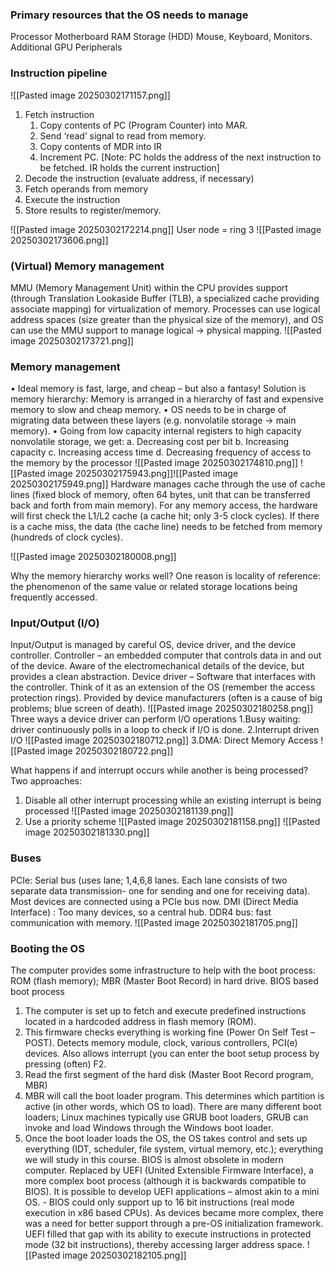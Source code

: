 ### Primary resources that the OS needs to manage
Processor
Motherboard
RAM
Storage (HDD)
Mouse, Keyboard, Monitors.
Additional GPU
Peripherals

### Instruction pipeline
![[Pasted image 20250302171157.png]]
1.  Fetch instruction
	1. Copy contents of PC (Program Counter) into MAR.
	2. Send ‘read’ signal to read from memory.
	3. Copy contents of MDR into IR
	4. Increment PC. [Note: PC holds the address of the next instruction to be fetched. IR holds the current instruction]
2. Decode the instruction (evaluate address, if necessary)
3. Fetch operands from memory
4. Execute the instruction
5. Store results to register/memory.

![[Pasted image 20250302172214.png]]
User node = ring 3
![[Pasted image 20250302173606.png]]

### (Virtual) Memory management
MMU (Memory Management Unit) within the CPU provides support (through Translation Lookaside Buffer (TLB), a specialized cache providing associate mapping) for virtualization of memory.
Processes can use logical address spaces (size greater than the physical size of the memory), and OS can use the MMU support to manage logical → physical mapping.
![[Pasted image 20250302173721.png]]


### Memory management
• Ideal memory is fast, large, and cheap – but also a fantasy! Solution is memory hierarchy: Memory is arranged in a hierarchy of fast and expensive memory to slow and cheap memory. 
• OS needs to be in charge of migrating data between these layers (e.g. nonvolatile storage → main memory). 
• Going from low capacity internal registers to high capacity nonvolatile storage, we get:
	a. Decreasing cost per bit
	b. Increasing capacity
	c. Increasing access time
	d. Decreasing frequency of access to the memory by the processor
![[Pasted image 20250302174810.png]]
![[Pasted image 20250302175943.png]]![[Pasted image 20250302175949.png]]
Hardware manages cache through the use of cache lines (fixed block of memory, often 64 bytes, unit that can be transferred back and forth from main memory). For any memory access, the hardware will first check the L1/L2 cache (a cache hit; only 3-5 clock cycles). If there is a cache miss, the data (the cache line) needs to be fetched from memory (hundreds of clock cycles).

![[Pasted image 20250302180008.png]]

Why the memory hierarchy works well? One reason is locality of reference: the phenomenon of the same value or related storage locations being frequently accessed.

### Input/Output (I/O)
Input/Output is managed by careful OS, device driver, and the device controller. 
Controller – an embedded computer that controls data in and out of the device. Aware of the electromechanical details of the device, but provides a clean abstraction. 
Device driver – Software that interfaces with the controller. Think of it as an extension of the OS (remember the access protection rings). Provided by device manufacturers (often is a cause of big problems; blue screen of death).
![[Pasted image 20250302180258.png]]
Three ways a device driver can perform I/O operations
1.Busy waiting: driver continuously polls in a loop to check if I/O is done.
2.Interrupt driven I/O
![[Pasted image 20250302180712.png]]
3.DMA: Direct Memory Access
![[Pasted image 20250302180722.png]]

What happens if and interrupt occurs while another is being processed?
Two approaches: 
1. Disable all other interrupt processing while an existing interrupt is being processed 
![[Pasted image 20250302181139.png]]
2. Use a priority scheme
![[Pasted image 20250302181158.png]]
![[Pasted image 20250302181330.png]]

### Buses
PCIe: Serial bus (uses lane; 1,4,6,8 lanes. Each lane consists of two separate data transmission- one for sending and one for receiving data). Most devices are connected using a PCIe bus now. DMI (Direct Media Interface) : Too many devices, so a central hub. DDR4 bus: fast communication with memory.
![[Pasted image 20250302181705.png]]

### Booting the OS
The computer provides some infrastructure to help with the boot process: ROM (flash memory); MBR (Master Boot Record) in hard drive. 
BIOS based boot process 
1. The computer is set up to fetch and execute predefined instructions located in a hardcoded address in flash memory (ROM). 
2. This firmware checks everything is working fine (Power On Self Test – POST). Detects memory module, clock, various controllers, PCI(e) devices. Also allows interrupt (you can enter the boot setup process by pressing (often) F2. 
3. Read the first segment of the hard disk (Master Boot Record program, MBR) 
4. MBR will call the boot loader program. This determines which partition is active (in other words, which OS to load). There are many different boot loaders; Linux machines typically use GRUB boot loaders, GRUB can invoke and load Windows through the Windows boot loader. 
5. Once the boot loader loads the OS, the OS takes control and sets up everything (IDT, scheduler, file system, virtual memory, etc.); everything we will study in this course. 
BIOS is almost obsolete in modern computer. Replaced by UEFI (United Extensible Firmware Interface), a more complex boot process (although it is backwards compatible to BIOS). It is possible to develop UEFI applications – almost akin to a mini OS. - BIOS could only support up to 16 bit instructions (real mode execution in x86 based CPUs). As devices became more complex, there was a need for better support through a pre-OS initialization framework. UEFI filled that gap with its ability to execute instructions in protected mode (32 bit instructions), thereby accessing larger address space.
![[Pasted image 20250302182105.png]]
